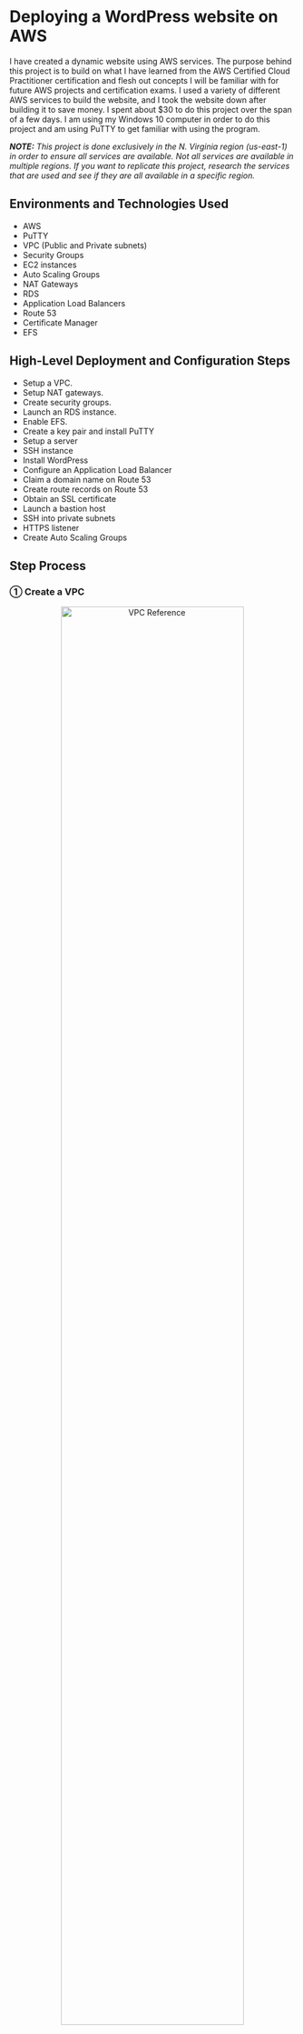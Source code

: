 <h1>Deploying a WordPress website on AWS</h1>

I have created a dynamic website using AWS services. The purpose behind this project is to build on what I have learned from the AWS Certified Cloud Practitioner certification and flesh out concepts I will be familiar with for future AWS projects and certification exams. I used a variety of different AWS services to build the website, and I took the website down after building it to save money. I spent about $30 to do this project over the span of a few days. I am using my Windows 10 computer in order to do this project and am using PuTTY to get familiar with using the program. 

_<b>NOTE:</b> This project is done exclusively in the N. Virginia region (us-east-1) in order to ensure all services are available. Not all services are available in multiple regions. If you want to replicate this project, research the services that are used and see if they are all available in a specific region._

<h2>Environments and Technologies Used</h2>

- AWS
- PuTTY
- VPC (Public and Private subnets)
- Security Groups
- EC2 instances
- Auto Scaling Groups
- NAT Gateways
- RDS
- Application Load Balancers
- Route 53
- Certificate Manager
- EFS

<h2>High-Level Deployment and Configuration Steps</h2>

- Setup a VPC.
- Setup NAT gateways.
- Create security groups.
- Launch an RDS instance.
- Enable EFS.
- Create a key pair and install PuTTY
- Setup a server
- SSH instance
- Install WordPress
- Configure an Application Load Balancer
- Claim a domain name on Route 53
- Create route records on Route 53
- Obtain an SSL certificate
- Launch a bastion host
- SSH into private subnets
- HTTPS listener
- Create Auto Scaling Groups

<h2>Step Process</h2>

<h3>&#9312; Create a VPC</h3>

<p align="center">
<img src="https://i.imgur.com/Tqq0xAr.jpg" height="80%" width="80%" alt="VPC Reference"/>
</p>

- A three-tier VPC will serve as the architecture for the project. The first tier will have the public subnets. The public subnets will host resources such as NAT Gateways, Application Load Balancers, and eventually a bastion host. The second tier will host a private subnet. The web servers (EC2 instances ) will be hosted there. The third tier will have another private subnet which will host the database necessary to complete the project. The subnets will be duplicated across multiple availability zones to increase fault tolerance and high availability. An Internet Gateway and route table will also be created to allow resources in the VPC to access the internet.

- The VPC will be created in the N. Virginia region. From the AWS Management console, navigate to the VPC service. In the VPCs menu, click Create VPC.
  - Give a name to the VPC (in my case, it is Dev VPC) and enter the IPv4 CIDR block (10.0.0.0/16). Leave the rest of the settings as default and click Create VPC.

<p align="center">
<img src="https://i.imgur.com/4bpt43d.png" height="80%" width="80%" alt="Step 1-1"/>
</p>

- Next, DNS host names have to be enabled for the VPC that was created. Under Actions, select Edit VPC settings. Under DNS settings, make sure Enable DNS resolution and Enable DNS hostnames are checked and save the changes.

<p align="center">
<img src="https://i.imgur.com/RXp9haj.png" height="80%" width="80%" alt="Step 1-2"/>
</p>

<p align="center">
<img src="https://i.imgur.com/nnqQFcZ.png" height="80%" width="80%" alt="Step 1-3"/>
</p>

- An internet gateway will now be created for the VPC. On the left-hand menu, select Internet Gateways. Click Create internet gateway.
  - Give a name for the internet gateway (in my case, it is Dev Internet Gateway) and create it.

<p align="center">
<img src="https://i.imgur.com/P984xtj.png" height="80%" width="80%" alt="Step 1-4"/>
</p>

- After creating the internet gateway, it will have to be attached to the VPC. This is to ensure the VPC can communicate with the internet. There will be an option that says to Attach to a VPC after the internet gateway has been created.
  - One thing to note is that you can only attach one internet gateway to one VPC. When you go to attach an internet gateway to a VPC on AWS, you can only select VPCs that do not have internet gateways.

<p align="center">
<img src="https://i.imgur.com/VaRicio.png" height="80%" width="80%" alt="Step 1-5"/>
</p>

- Now that the internet gateway is attached to the VPC, public subnets will be created in two availability zones (us-east-1a and us-east-1b).
  - Select the Subnets tab on the left-hand menu. Click Create subnet. When creating your public subnets, make sure the Dev VPC is selected. For the first public subnet, name it Public Subnet AZ1 and make sure it is in the us-east-1a availability zone. Its IPv4 CIDR block should be 10.0.0.0/24. For the second public subnet, name it Public Subnet AZ2 and make sure it is in the us-east-1b availability zone. Its IPv4 CIDR block should be 10.0.1.0/24.

<p align="center">
<img src="https://i.imgur.com/1QhrXhb.png" height="80%" width="80%" alt="Step 1-6"/>
</p>

<p align="center">
<img src="https://i.imgur.com/toddnWF.png" height="80%" width="80%" alt="Step 1-7"/>
</p>

- After the public subnets are created, the auto enable IP settings need to be enabled for both subnets. This means when an EC2 instance is launched in the subnets, the instances will be assigned an appropriate public IP address in order to communicate with the internet.
  - For each subnet, select them and click on Edit subnet settings. Make sure Enable auto-assign public IPv4 address is turned on for both subnets and save the changes.

<p align="center">
<img src="https://i.imgur.com/YJbkxaN.png" height="80%" width="80%" alt="Step 1-8"/>
</p>

<p align="center">
<img src="https://i.imgur.com/TxhpCUJ.png" height="80%" width="80%" alt="Step 1-9"/>
</p>

- A public route table will now be created.
  - Select the Route Tables tab on the left-hand menu. A route table was already created when the VPC was made. This is referred to as the main route table and is private by default. Click Create route table and name the new route table Public Route Table. It will be attached to the Dev VPC.
 
<p align="center">
<img src="https://i.imgur.com/s1gIgpk.png" height="80%" width="80%" alt="Step 1-10"/>
</p>

- A public route will be added to the route table that was made. This public route will route traffic to the internet.
  - Under the Routes tab for the Public Route Table, click Edit Routes. Add a new route where the Destination is 0.0.0.0/0 (this means all traffic) and the Target is the Dev Internet Gateway. Save the changes.

<p align="center">
<img src="https://i.imgur.com/5Nt9aoP.png" height="80%" width="80%" alt="Step 1-11"/>
</p>

<p align="center">
<img src="https://i.imgur.com/wuOursD.png" height="80%" width="80%" alt="Step 1-12"/>
</p>

- The next thing that needs to be done is to associate the public subnets with the public route table.
  - While under the menu for Public Route Table, open the Subnet associations tab and scroll to Explicit subnet associations. Click on Edit subnet associations. Select both public subnets and save the associations.

 <p align="center">
<img src="https://i.imgur.com/0csGYLF.png" height="80%" width="80%" alt="Step 1-13"/>
</p>

 <p align="center">
<img src="https://i.imgur.com/0zVDZug.png" height="80%" width="80%" alt="Step 1-14"/>
</p>

- In order to finish creating the VPC, the four private subnets need to be created.
  - On the left-hand menu, click on Subnets and create the private subnets for the VPC. When creating your private subnets, make sure the Dev VPC is selected. For the first private subnet, name it Private App Subnet AZ1 and make sure it is in the us-east-1a availability zone. Its IPv4 CIDR block should be 10.0.2.0/24. For the second private subnet, name it Private App Subnet AZ2 and make sure it is in the us-east-1b availability zone. Its IPv4 CIDR block should be 10.0.3.0/24. For the third private subnet, name it Private Data Subnet AZ1 and make sure it is in the us-east-1a availability zone. Its IPv4 CIDR block should be 10.0.4.0/24. For the fourth private subnet, name it Private Data Subnet AZ2 and make sure it is in the us-east-1b availability zone. Its IPv4 CIDR block should be 10.0.5.0/24.

<p align="center">
<img src="https://i.imgur.com/t5sHdIT.png" height="80%" width="80%" alt="Step 1-15"/>
</p>

<p align="center">
<img src="https://i.imgur.com/Frc068s.png" height="80%" width="80%" alt="Step 1-16"/>
</p>

<p align="center">
<img src="https://i.imgur.com/6UgkdLh.png" height="80%" width="80%" alt="Step 1-17"/>
</p>

<p align="center">
<img src="https://i.imgur.com/3wbbJrt.png" height="80%" width="80%" alt="Step 1-18"/>
</p>

- Before you continue, make sure all 6 subnets are in the correct Availability Zones. The project will rely heavily on all the subnets and all resources and data will flow across the VPC.

_<b>NOTE:</b> When you create a route to a route table, all the subnets associated within the route table will automatically become public. Subnets are private when the route table does not have a route. In the Route Tables tab, check each route table to confirm each subnet are where they belong as shown below. The private subnets should be in the main route table that was automatically created when the VPC was first made. This is because these subnets do not have explicit associations, unlike the public subnets. The main route table is routing traffic locally within the VPC._

<p align="center">
<img src="https://i.imgur.com/8wTlXJy.png" height="80%" width="80%" alt="Step 1-19"/>
</p>

<h3>&#9313; Create NAT gateways</h3>

<p align="center">
<img src="https://i.imgur.com/kFiYDfb.jpg" height="80%" width="80%" alt="Step 2"/>
</p>

- Two NAT gateways will be created within the first and second Availability Zones. One will be in Public Subnet AZ1 and will be tied to a new private route table via a route that will connect the two together. The route table will also be associated with the Private App Subnet AZ1 and Private Data Subnet AZ1 subnets within the VPC. The second NAT gateway wil be created in Public Subnet AZ1 and tied to a new private route table with a route. The second route table will be associated with the Private App Subnet AZ2 and Private Data Subnet AZ2 subnets within the VPC.
- On the AWS management console, navigate to the VPC service. Select NAT Gateways on the VPC Dashboard. Create the first NAT gateway in Public Subnet AZ1. Name it NAT Gateway AZ1. Make sure to click Allocate Elastic IP before creating the NAT gateway.

<p align="center">
<img src="https://i.imgur.com/xy6mj0E.png" height="80%" width="80%" alt="Step 2-1"/>
</p>

- Now that the NAT gateway is created, a private route table and the appropriate route will be created so there will be access to the internet. Call this new route table Private Route Table AZ1 and put it in the Dev VPC. For the route, make sure the Destination is 0.0.0.0/0 and the Target is NAT Gateway AZ1.

<p align="center">
<img src="https://i.imgur.com/ZB8sq4W.png" height="80%" width="80%" alt="Step 2-2"/>
</p>

<p align="center">
<img src="https://i.imgur.com/GsrBCwU.png" height="80%" width="80%" alt="Step 2-3"/>
</p>

- The next step is to associate the route table with Private App Subnet AZ1 and Private Data Subnet AZ1. In Private Route Table AZ1, open the Subnet associations tab and click on Edit subnet associations. Select Private App Subnet AZ1 and Private Data Subnet AZ1 and save the associations.

<p align="center">
<img src="https://i.imgur.com/VNPTmid.png" height="80%" width="80%" alt="Step 2-4"/>
</p>

- Repeat the previous steps in order to create a NAT gateway in Public Subnet AZ2.
  - Name the second NAT gateway NAT Gateway AZ2.
  - Name the second route table Private Route Table AZ2 and put it in the Dev VPC.
  - Add a route where the Destination is 0.0.0.0/0 and the Target is NAT Gateway AZ2.
  - Associate the route table with Private App Subnet AZ2 and Private Data Subnet AZ2.

<h3>&#9314; Create Security Groups</h3>

<p align="center">
<img src="https://i.imgur.com/yw8HU3r.jpg" height="80%" width="80%" alt="Step 3"/>
</p>

- The above image details all the security groups that need to be created to continue with the project. The Application Load Balancer will have a security group to allow internet traffic (HTTP and HTTPS). One security group will be dedicated to allow SSH access to EC2 instances using your IP address. (Any time an SSH security group is created, it is always best practice to limit the source to your IP address for safety.) A security group will be created for web servers in the Private App Subnets. The sources for this security group will be limited to the ALB and SSH security groups respectively. A security group will be created for the RDS database that will be hosted on the Private Data Subnets and the source will be from the Webserver security group. An EFS security group will be made for elastic file system and use previous security groups for the sources.
- On the AWS management console, navigate to the VPC service. On the VPC Dashboard, open the Security Groups tab. The first security group that will be created is the ALB Security Group. Click on Create security group to get started. Make sure the security group is in the Dev VPC. For Inbound rules, there will be two rules that will be added. For the Type, select HTTP and HTTPS. The Sources will come from Anywhere. To have this setting, input the CIDR block 0.0.0.0/0. Click Create security group to confirm the settings.

<p align="center">
<img src="https://i.imgur.com/RHjr9gP.png" height="80%" width="80%" alt="Step 3-1"/>
</p>

<p align="center">
<img src="https://i.imgur.com/Bafkoaa.png" height="80%" width="80%" alt="Step 3-2"/>
</p>

- Create the rest of the security groups with the following settings:
  - SSH Security Group - VPC: Dev VPC, Inbound rules: SSH, Source: My IP
  - Webserver Security Group - VPC: Dev VPC, Inbound rules: HTTP, Source: ALB Security Group, Inbound rules: HTTPS, Source: ALB Security Group, Inbound rules: SSH, Source: SSH Security Group.
  - Database Security Group - VPC: Dev VPC, Inbound rules: MySQL/Aurora, Source: Webserver Security Group.
  - EFS Security Group - VPC: Dev VPC, Inbound rules: NFS, Source: Webserver Security Group, Inbound rules: SSH, Source: SSH Security Group.
- After the EFS Security Group is created, click on Edit inbound rules to add one more important rule:
  - Add an additional NFS rule where the source is from the EFS Security Group. This rule could not be added unless the security group was already created.

<p align="center">
<img src="https://i.imgur.com/LF15HvK.png" height="80%" width="80%" alt="Step 3-3"/>
</p>

<h3>&#9315; Create the RDS Instance</h3>

<p align="center">
<img src="https://i.imgur.com/mx6xtMG.jpg" height="80%" width="80%" alt="Step 4"/>
</p>

- The next step is to create a RDS database in the Private Data Subnets. On the AWS management console, navigate to the RDS service to get started. Before creating the RDS instance, subnet groups need to be created. They specify which subnets the RDS database will be created in. Select Subnet groups on the RDS Dashboard and click Create DB subnet group.
  - Name the group database subnets and place it in the Dev VPC. Under the Add subnets section, select the us-east-1a and us-east-1b Availability Zones. For Subnets, select the subnets with the CIDR blocks 10.0.4.0/24 and 10.0.5.0/24. Click Create to make the subnet group.

<p align="center">
<img src="https://i.imgur.com/3N0vEt9.png" height="80%" width="80%" alt="Step 4-1"/>
</p>

- Now that the subnet group is created, it is time to make the database itself. Click on Databases on the left-hand menu and click on Create database. Use the following parameters to create the database:
  - Creation method: Standard create
  - Engine options: MySQL
  - Engine Version: MySQL 5.7 (The latest version of 5.7 as in the future, more updated versions will be released beyond when I created the website.)
  - Templates: Dev/Test
  - DB instance identifier: dev-rds-db
  - Master username: (Whatever you choose, in my case it is ernesto.)
  - Master password: (Whatever you choose, in my case it is Password1. Make sure you remember this password as there will be no way to retrieve it afterward.)
  - DB instance class: Burstable classes (db.t2.micro)
  - VPC: Dev VPC
  - Subnet group: database subnets
  - VPC security group: Choose existing (Database Security Group)
  - Availability Zone: us-east-1b
  - Database authentication: Password authentication
  - Initial database name: applicationdb (Make sure you expand Additional configuration to see this parameter, you must specify a name or else RDS will not make the database.)
- After the database is created (it will take a few minutes for AWS to create), click on the database indentifier name. Under the Connectivity & security tab, take note of the Endpoint of the database. This information will be used later when connecting to the database using an EC2 instance. Under the Configuration tab, take note of the DB instance ID and DB name as they will also be used to connect to the database.

<p align="center">
<img src="https://i.imgur.com/PGn58sg.png" height="80%" width="80%" alt="Step 4-2"/>
</p>

<p align="center">
<img src="https://i.imgur.com/IIeUG0w.png" height="80%" width="80%" alt="Step 4-3"/>
</p>

<h3>&#9316; Create the Elastic File System (EFS)</h3>

- Now that the RDS database is in place, it is time to create an EFS file system with mount targets in the Private Data Subnets in both Availability Zones. This is to ensure the web servers can have access to shared files.
- On the AWS management console, navigate to the EFS service and click Create file system and Customize. Use the following parameters to create the file system:
  - Name: Dev-EFS
  - Encryption: Check off Enable encryption of data at rest (This is to ensure we do not get charged for the encryption.)
  - Tag key: Name, Tag value: Dev-EFS
  - VPC: Dev VPC
  - Mount targets: us-east-1a, Private Data Subnet AZ1, EFS Security Group and us-east-1b, Private Data Subnet AZ2, EFS Security Group
  - File system policy: Leave everything as default

<p align="center">
<img src="https://i.imgur.com/8gXgWA4.png" height="80%" width="80%" alt="Step 5-1"/>
</p>

<p align="center">
<img src="https://i.imgur.com/T6798l6.png" height="80%" width="80%" alt="Step 5-2"/>
</p>

- Now that the elastic file system is created, click on the File system ID and click on Attach. This information will be used later in the project to mount the file system.

<p align="center">
<img src="https://i.imgur.com/9XEGzAk.png" height="80%" width="80%" alt="Step 5-3"/>
</p>

<p align="center">
<img src="https://i.imgur.com/2ISmlXF.png" height="80%" width="80%" alt="Step 5-4"/>
</p>

<h3>&#9317; Create a Key Pair</h3>

- A key pair will now have to be created in order to progress further with the project. On the AWS management console, navigate to the EC2 service. On the left-hand menu, click on Key Pairs and click Create key pair.
  - Name the key pair (in my case, myec2key) and make sure the Key pair type is RSA. The file format will be kept as .ppk because I will be using the key pair for use with PuTTY.

<p align="center">
<img src="https://i.imgur.com/NHsrLTe.png" height="80%" width="80%" alt="Step 6-1"/>
</p>

<p align="center">
<img src="https://i.imgur.com/iXgObty.png" height="80%" width="80%" alt="Step 6-2"/>
</p>

- When a key pair is made, two keys are generated: a public key and a private key. The key on the AWS console is the public key and it will be used in the EC2 instance when it is launched. The key that is downloaded on the computer is the private key and it will be used whenever SSH is used to access an instance.

<h3>&#9318; Launching a Setup Server</h3>

- An EC2 instance will be launched in Public Subnet AZ1 in order to install the website and move files to the EFS. On the AWS management console, navigate to the EC2 service and select Instances (running). Click on Launch instances to get started. Use the following parameters for the instance:
  - Name: Setup Server
  - Application and OS Images: Amazon Linux
  - AMI: Amazon Linux 2 AMI (Free tier eligible)
  - Instance type: t2.micro
  - Key pair (login): myec2key (the key pair that you created)
  - VPC: Dev VPC
  - Subnet: Public Subnet AZ1
  - Firewall (security groups): SSH Security Group, ALB Security Group, Webserver Security Group

<p align="center">
<img src="https://i.imgur.com/0ZSMbeb.png" height="80%" width="80%" alt="Step 7-1"/>
</p>

<p align="center">
<img src="https://i.imgur.com/X87q45d.png" height="80%" width="80%" alt="Step 7-2"/>
</p>

<p align="center">
<img src="https://i.imgur.com/ut8LC58.png" height="80%" width="80%" alt="Step 7-3"/>
</p>

<h3>&#9319; Accessing the Public Subnet EC2 Instance</h3>

- Because I am using a Windows computer, I will be using PuTTY to SSH into the instance that was created. While it is possible to not use PuTTY since I am using a Windows 10 computer, I will still use PuTTY for practice.
- To SSH into the instance, copy the instance's Public IPv4 address. Within the Session tab of PuTTY, enter the Host Name ec2-user@(Public IPv4 address). In the Connection tab, expand SSH and expand Auth. Select Credentials under the Auth tab. Enter the private key that was downloaded to the computer when the key pair was created earlier in the project. After you click Open, you will successfully access the EC2 instance.

<p align="center">
<img src="https://i.imgur.com/P3r8ZZR.png" height="80%" width="80%" alt="Step 8-1"/>
</p>

<p align="center">
<img src="https://i.imgur.com/0UaATYQ.png" height="80%" width="80%" alt="Step 8-2"/>
</p>

<p align="center">
<img src="https://i.imgur.com/a7V4UkB.png" height="80%" width="80%" alt="Step 8-3"/>
</p>

<h3>&#9320; Installing WordPress</h3>

- Once the EC2 instance has been accessed through SSH, commands will have to be run in order to install the WordPress website. Before continuing, make sure that the relevant EFS mount data has been copied from a previous step in the project. In the EFS that was created earlier, the Attach menu will show the code that is necessary to mount the EFS. Make sure to copy the highlighted section in the image below.

<p align="center">
<img src="https://i.imgur.com/snqtoNi.png" height="80%" width="80%" alt="Step 9-1"/>
</p>

- Within the PuTTY session, run the following commands (and make sure to place the EFS code where specified and remove the parentheses around it):
  - sudo su
  - yum update -y
  - mkdir -p /var/www/html
  - sudo mount -t nfs4 -o nfsvers=4.1,rsize=1048576,wsize=1048576,hard,timeo=600,retrans=2,noresvport (EFS code):/ /var/www/html

- Now that the EFS has been mounted, Apache will have to be installed. Run the following commands:
  - sudo yum install -y httpd httpd-tools mod_ssl
  - sudo systemctl enable httpd
  - sudo systemctl start httpd

- Next, PHP 7.4 will be installed with the following commands:
  - sudo amazon-linux-extras enable php7.4
  - sudo yum clean metadata
  - sudo yum install php php-common php-pear -y
  - sudo yum install php-{cgi,curl,mbstring,gd,mysqlnd,gettext,json,xml,fpm,intl,zip} -y

- MySQL 5.7 will be installed with these commands:
  - sudo rpm -Uvh https://dev.mysql.com/get/mysql57-community-release-el7-11.noarch.rpm
  - sudo rpm --import https://repo.mysql.com/RPM-GPG-KEY-mysql-2022
  - sudo yum install mysql-community-server -y
  - sudo systemctl enable mysqld
  - sudo systemctl start mysqld

- Some web files will need to have their permissions changed. Run these commands to set the permissions:
  - sudo usermod -a -G apache ec2-user
  - sudo chown -R ec2-user:apache /var/www
  - sudo chmod 2775 /var/www && find /var/www -type d -exec sudo chmod 2775 {} \;
  - sudo find /var/www -type f -exec sudo chmod 0664 {} \;
  - chown apache:apache -R /var/www/html

- The WordPress files will now be downloaded and moved to the html directory with the following commands:
  - wget https://wordpress.org/latest.tar.gz
  - tar -xzf latest.tar.gz
  - cp -r wordpress/* /var/www/html/
 
- A WordPress configuration file will have to be created and modified. Run these commands:
  - cp /var/www/html/wp-config-sample.php /var/www/html/wp-config.php
  - nano /var/www/html/wp-config.php

<p align="center">
<img src="https://i.imgur.com/oWHtG8G.png" height="80%" width="80%" alt="Step 9-2"/>
</p>

- Within the text editor for the configuration file, some information needs to be inserted from the RDS instance that was created earlier in the project. Go to the RDS console from AWS to get this information. In the database that was created, open the Configuration tab to get the necessary information.
  - Copy the DB name from the Configuration tab and replace it where database_name_here is.

_<b>NOTE:</b> Make sure to copy the DB name and NOT the DB instance ID. They refer to different things and are not the same thing. Make sure what you are copying is the DB name. Refer to the image below. The Database instance ID is highlighted here. DB name is located underneath it._

<p align="center">
<img src="https://i.imgur.com/ikK6jvP.png" height="80%" width="80%" alt="Step 9-3"/>
</p>

- The next things to change in the file are the username and password for the RDS database. Enter the master username and password for the database when it was created. Replace username_here and password_here respectively.
- The next thing to change is the database hostname in the file. The database hostname will be the endpoint of the RDS instance. Return to the RDS console and open the Connectivity & security. Copy the endpoint and replace localhost within the configuration file.

<p align="center">
<img src="https://i.imgur.com/SzI29kR.png" height="80%" width="80%" alt="Step 9-4"/>
</p>

- Now that the necessary information is inserted in the configuration file, the EC2 instance will now be able to connect to the RDS instance. Save all the changes and run the last command to restart the Apache web server:
  - service httpd restart
- Return to the EC2 console and copy the Public IPv4 address of the Setup Server. Open a new tab in the web browser and paste the IPv4 address. When everything has been configured correctly, a WordPress welcome page will be shown. Enter the necessary information to create the admin account and website. The Setup Server cannot be deleted yet as the next step is to create the application load balancer.

<p align="center">
<img src="https://i.imgur.com/TFawYpa.png" height="80%" width="80%" alt="Step 9-5"/>
</p>

<p align="center">
<img src="https://i.imgur.com/xW5Phri.png" height="80%" width="80%" alt="Step 9-6"/>
</p>

<h3>&#9321; Create the Application Load Balancer</h3>

- An application load balancer will be created to distribute web traffic across EC2 instances in the Private App Subnets in the VPC. Before creating the application load balancer, new EC2 instances will be launched in the Private App Subnets. Navigate to the EC2 service to get started. Launch an instance with the following configurations:
  - Name and Tags: Name, Webserver AZ1
  - Application and OS Images: Amazon Linux 2 AMI (free tier eligible)
  - Instance type: t2.micro
  - Key pair: myec2key (the key pair that you created earlier)
  - VPC: Dev VPC
  - Subnet: Private App Subnet AZ1
  - Firewall (security groups): Web Server Security Group
- For the user data, some commands will be pasted in. This means that the commands will be run whenever the instance is booting up. Before pasting the commands in the user data, return to the EFS console and obtain the mount data that was previously used to install WordPress earlier in the project.

<p align="center">
<img src="https://i.imgur.com/mnUdGeu.png" height="80%" width="80%" alt="Step 10-1"/>
</p>

- Paste the following script into the user data section of the EC2 instance creation menu (and replace the EFS data where specified):
  - #!/bin/bash
  - yum update -y
  - sudo yum install -y httpd httpd-tools mod_ssl
  - sudo systemctl enable httpd
  - sudo systemctl start httpd
  - sudo amazon-linux-extras enable php7.4
  - sudo yum clean metadata
  - sudo yum install php php-common php-pear -y
  - sudo yum install php-{cgi,curl,mbstring,gd,mysqlnd,gettext,json,xml,fpm,intl,zip} -y
  - sudo rpm -Uvh https://dev.mysql.com/get/mysql57-community-release-el7-11.noarch.rpm
  - sudo rpm --import https://repo.mysql.com/RPM-GPG-KEY-mysql-2022
  - sudo yum install mysql-community-server -y
  - sudo systemctl enable mysqld
  - sudo systemctl start mysqld
  - echo "(EFS data):/ /var/www/html nfs4 nfsvers=4.1,rsize=1048576,wsize=1048576,hard,timeo=600,retrans=2 0 0" >> /etc/fstab
  - mount -a
  - chown apache:apache -R /var/www/html
  - sudo service httpd restart
 
<p align="center">
<img src="https://i.imgur.com/rWC269n.png" height="80%" width="80%" alt="Step 10-2"/>
</p>

- Launch a second EC2 instance while the first one is being made and use the following configurations:
  - Name and Tags: Key - Name, Value - Webserver AZ2
  - Application and OS Images: Amazon Linux 2 AMI (free tier eligible)
  - Instance type: t2.micro
  - Key pair: myec2key (the key pair that you created earlier)
  - VPC: Dev VPC
  - Subnet: Private App Subnet AZ2
  - Firewall (security groups): Web Server Security Group
  - User data: the same user data script that was used in the first instance

- After creating the two EC2 instances, the next step is to create the target group and put the instances in the target group to allow the application load balancer to route traffic to them. On the left-hand menu, open the Target Groups tab and click on Create target group. Use the following configurations to make the target group:
  - Target type: Instances
  - Name: Dev-TG
  - Protocol: HTTP
  - VPC: Dev VPC
  - Advanced health check settings - Success codes: 200,301,302
  - Register targets: Webserver AZ1 and Webserver AZ2 (click on Include as pending below to confirm the choices)

<p align="center">
<img src="https://i.imgur.com/NtCmQyg.png" height="80%" width="80%" alt="Step 10-3"/>
</p>

- The next step is to create the application load balancer. Select Load Balancers on the left-hand menu and click on Create load balancer. Use these configurations to create the application load balancer:
  - Load balancer name: Dev-ALB
  - Scheme: Internet-facing
  - IP address type: IPv4
  - VPC: Dev VPC
  - Mappings: us-east-1a - Public Subnet AZ, us-east-1b - Public Subnet AZ2
  - Security groups: ALB Security Group
  - Listener HTTP 80 Default Action: Forward to Dev-TG

- After the application load balancer is active, copy the DNS name and paste it in a new browser tab. The website can now be accessed using the DNS name of the application load balancer.

<p align="center">
<img src="https://i.imgur.com/D2plyij.png" height="80%" width="80%" alt="Step 10-4"/>
</p>

<p align="center">
<img src="https://i.imgur.com/vC2fNyf.png" height="80%" width="80%" alt="Step 10-5"/>
</p>

- Any time the address is changed, it is necessary to go into the WordPress settings as an admin and change the domain address there. Before accessing the settings, copy the domain name of the application load balancer. After the domain name, type /wp-admin and press Enter. You will be prompted to log in as the admin using the WordPress crendentials when the website was first made. Click on Settings and paste the domain address in the WordPress Address and Site Address boxes (remove the / at the end of the address if it is retained).

<p align="center">
<img src="https://i.imgur.com/NSlCbst.png" height="80%" width="80%" alt="Step 10-6"/>
</p>

<p align="center">
<img src="https://i.imgur.com/p3LzW2V.png" height="80%" width="80%" alt="Step 10-7"/>
</p>

- Now that the instances are launched in the Private App Subnets and the website can be accessed via the DNS name of the application load balancer, there is no need to have the Setup Server running. Terminate the Setup Server on the EC2 console.

<p align="center">
<img src="https://i.imgur.com/rVWN8te.png" height="80%" width="80%" alt="Step 10-8"/>
</p>

<h3>&#9322; Register a Domain Name</h3>
